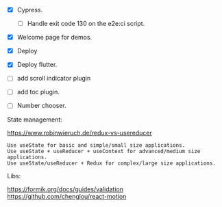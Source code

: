 - [x] Cypress.
    - [ ] Handle exit code 130 on the e2e:ci script. 
- [x] Welcome page for demos.
- [x] Deploy
- [x] Deploy flutter.
- [ ] add scroll indicator plugin
- [ ] add toc plugin.

- [ ] Number chooser. 

State management: 

https://www.robinwieruch.de/redux-vs-usereducer

    Use useState for basic and simple/small size applications.
    Use useState + useReducer + useContext for advanced/medium size applications.
    Use useState/useReducer + Redux for complex/large size applications.


Libs: 

https://formik.org/docs/guides/validation
https://github.com/chenglou/react-motion